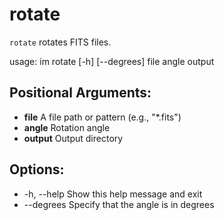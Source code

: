 # rotate
`rotate` rotates FITS files.

usage: im rotate [-h] [--degrees] file angle output

## Positional Arguments:
  - **file**        A file path or pattern (e.g., "*.fits")  
  - **angle**       Rotation angle  
  - **output**      Output directory  

## Options:
  - -h, --help      Show this help message and exit  
  - --degrees       Specify that the angle is in degrees  
